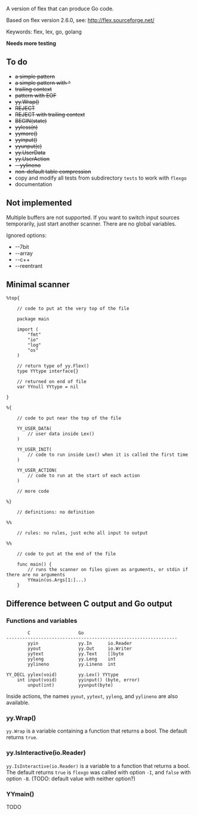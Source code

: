 A version of flex that can produce Go code.

Based on flex version 2.6.0, see: http://flex.sourceforge.net/

Keywords: flex, lex, go, golang

**Needs more testing**

## To do

 * ~~a simple pattern~~
 * ~~a simple pattern with ^~~
 * ~~trailing context~~
 * ~~pattern with EOF~~
 * ~~yy.Wrap()~~
 * ~~REJECT~~
 * ~~REJECT with trailing context~~
 * ~~BEGIN(state)~~
 * ~~yyless(n)~~
 * ~~yymore()~~
 * ~~yyinput()~~
 * ~~yyunput(c)~~
 * ~~yy.UserData~~
 * ~~yy.UserAction~~
 * ~~--yylineno~~
 * ~~non-default table compression~~
 * copy and modify all tests from subdirectory `tests` to work with `flexgo`
 * documentation

## Not implemented

Multiple buffers are not supported. If you want to switch input sources
temporarily, just start another scanner. There are no global variables.

Ignored options:

 * --7bit
 * --array
 * --c++
 * --reentrant

## Minimal scanner

    %top{

        // code to put at the very top of the file

        package main

        import (
            "fmt"
            "io"
            "log"
            "os"
        )

        // return type of yy.Flex()
        type YYtype interface{}

        // returned on end of file
        var YYnull YYtype = nil

    }

    %{

        // code to put near the top of the file

        YY_USER_DATA(
            // user data inside Lex()
        )

        YY_USER_INIT(
            // code to run inside Lex() when it is called the first time
        )

        YY_USER_ACTION(
            // code to run at the start of each action
        )

        // more code

    %}

        // definitions: no definition

    %%

        // rules: no rules, just echo all input to output

    %%

        // code to put at the end of the file

        func main() {
            // runs the scanner on files given as arguments, or stdin if there are no arguments
            YYmain(os.Args[1:]...)
        }

## Difference between C output and Go output

### Functions and variables

            C                  Go
    ----------------------------------------------------------------
            yyin               yy.In      io.Reader
            yyout              yy.Out     io.Writer
            yytext             yy.Text    []byte
            yyleng             yy.Leng    int
            yylineno           yy.Lineno  int

    YY_DECL yylex(void)        yy.Lex() YYtype
        int input(void)        yyinput() (byte, error)
            unput(int)         yyunput(byte)

Inside actions, the names `yyout`, `yytext`, `yyleng`, and `yylineno`
are also available.

### yy.Wrap()

`yy.Wrap` is a variable containing a function that returns a bool. The
default returns `true`.

### yy.IsInteractive(io.Reader)

`yy.IsInteractive(io.Reader)` is a variable to a function that returns a
bool. The default returns `true` is `flexgo` was called with option
`-I`, and `false` with option `-B`. (TODO: default value with neither
option?)

### YYmain()

TODO
